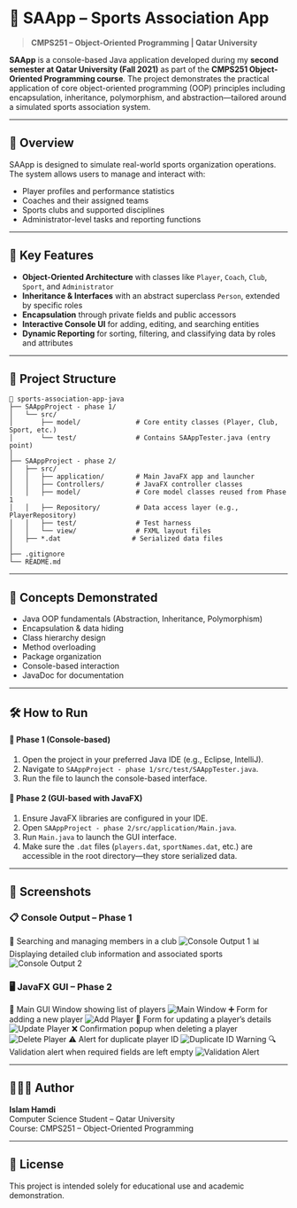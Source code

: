 # 🏅 SAApp – Sports Association App

> **CMPS251 – Object-Oriented Programming | Qatar University**

**SAApp** is a console-based Java application developed during my **second semester at Qatar University (Fall 2021)** as part of the **CMPS251 Object-Oriented Programming course**. The project demonstrates the practical application of core object-oriented programming (OOP) principles including encapsulation, inheritance, polymorphism, and abstraction—tailored around a simulated sports association system.

---

## 📌 Overview

SAApp is designed to simulate real-world sports organization operations. The system allows users to manage and interact with:

- Player profiles and performance statistics
- Coaches and their assigned teams
- Sports clubs and supported disciplines
- Administrator-level tasks and reporting functions

---

## 🚀 Key Features

- **Object-Oriented Architecture** with classes like `Player`, `Coach`, `Club`, `Sport`, and `Administrator`
- **Inheritance & Interfaces** with an abstract superclass `Person`, extended by specific roles
- **Encapsulation** through private fields and public accessors
- **Interactive Console UI** for adding, editing, and searching entities
- **Dynamic Reporting** for sorting, filtering, and classifying data by roles and attributes

---

## 📁 Project Structure

```
📂 sports-association-app-java
├── SAAppProject - phase 1/
│   └── src/
│       ├── model/              # Core entity classes (Player, Club, Sport, etc.)
│       └── test/               # Contains SAAppTester.java (entry point)
│
├── SAAppProject - phase 2/
│   ├── src/
│   │   ├── application/        # Main JavaFX app and launcher
│   │   ├── Controllers/        # JavaFX controller classes
│   │   ├── model/              # Core model classes reused from Phase 1
│   │   ├── Repository/         # Data access layer (e.g., PlayerRepository)
│   │   ├── test/               # Test harness
│   │   └── view/               # FXML layout files
│   ├── *.dat                  # Serialized data files
│
├── .gitignore
└── README.md
```

---

## 🧠 Concepts Demonstrated

- Java OOP fundamentals (Abstraction, Inheritance, Polymorphism)
- Encapsulation & data hiding
- Class hierarchy design
- Method overloading
- Package organization
- Console-based interaction
- JavaDoc for documentation

---

## 🛠 How to Run

#### 🔹 Phase 1 (Console-based)
1. Open the project in your preferred Java IDE (e.g., Eclipse, IntelliJ).
2. Navigate to `SAAppProject - phase 1/src/test/SAAppTester.java`.
3. Run the file to launch the console-based interface.

#### 🔹 Phase 2 (GUI-based with JavaFX)
1. Ensure JavaFX libraries are configured in your IDE.
2. Open `SAAppProject - phase 2/src/application/Main.java`.
3. Run `Main.java` to launch the GUI interface.
4. Make sure the `.dat` files (`players.dat`, `sportNames.dat`, etc.) are accessible in the root directory—they store serialized data.

---

## 📸 Screenshots

### 📋 Console Output – Phase 1
🔎 Searching and managing members in a club
![Console Output 1](screenshots/console_output1.png)
📊 Displaying detailed club information and associated sports
![Console Output 2](screenshots/console_output2.png)

### 🖥️ JavaFX GUI – Phase 2
🧾 Main GUI Window showing list of players
![Main Window](screenshots/gui_main_window.png)
➕ Form for adding a new player
![Add Player](screenshots/gui_add_player.png)
🔁 Form for updating a player’s details
![Update Player](screenshots/gui_update_player.png)
❌ Confirmation popup when deleting a player
![Delete Player](screenshots/gui_delete_player.png)
⚠️ Alert for duplicate player ID
![Duplicate ID Warning](screenshots/gui_duplicate_id_warning.png)
🔍 Validation alert when required fields are left empty
![Validation Alert](screenshots/gui_validation_alert.png)

---

## 👩🏻‍💻 Author

**Islam Hamdi**  
Computer Science Student – Qatar University  
Course: CMPS251 – Object-Oriented Programming

---

## 📜 License

This project is intended solely for educational use and academic demonstration.
